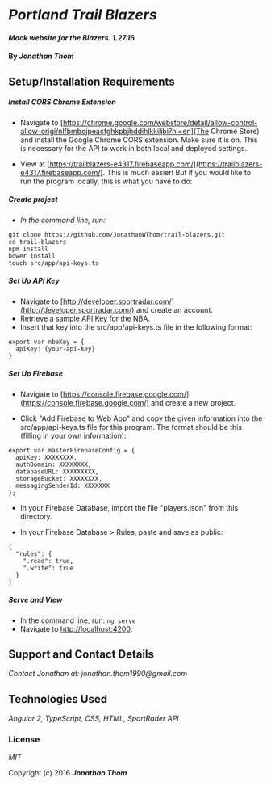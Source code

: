 # _Portland Trail Blazers_

#### _Mock website for the Blazers. 1.27.16_

#### By _**Jonathan Thom**_

## Setup/Installation Requirements

##### Install CORS Chrome Extension

* Navigate to [https://chrome.google.com/webstore/detail/allow-control-allow-origi/nlfbmbojpeacfghkpbjhddihlkkiljbi?hl=en](The Chrome Store) and install the Google Chrome CORS extension. Make sure it is on. This is necessary for the API to work in both local and deployed settings.

* View at [https://trailblazers-e4317.firebaseapp.com/](https://trailblazers-e4317.firebaseapp.com/). This is much easier! But if you would like to run the program locally, this is what you have to do:

##### Create project

* _In the command line, run:_
```
git clone https://github.com/JonathanWThom/trail-blazers.git
cd trail-blazers
npm install
bower install
touch src/app/api-keys.ts
```

##### Set Up API Key

* Navigate to [http://developer.sportradar.com/](http://developer.sportradar.com/) and create an account.
* Retrieve a sample API Key for the NBA.
* Insert that key into the src/app/api-keys.ts file in the following format:

```
export var nbaKey = {
  apiKey: {your-api-key}
}
```

##### Set Up Firebase

* Navigate to [https://console.firebase.google.com/](https://console.firebase.google.com/) and create a new project.

* Click "Add Firebase to Web App" and copy the given information into the src/app/api-keys.ts file for this program. The format should be this (filling in your own information):

```
export var masterFirebaseConfig = {
  apiKey: XXXXXXXX,
  authDomain: XXXXXXXX,
  databaseURL: XXXXXXXXX,
  storageBucket: XXXXXXXX,
  messagingSenderId: XXXXXXX
};
```

* In your Firebase Database, import the file "players.json" from this directory.

* In your Firebase Database > Rules, paste and save as public:

```
{
  "rules": {
    ".read": true,
    ".write": true
  }
}
```

##### Serve and View

* In the command line, run: `ng serve`
* Navigate to [http://localhost:4200](http://localhost:4200).

## Support and Contact Details

_Contact Jonathan at: jonathan.thom1990@gmail.com_

## Technologies Used

_Angular 2, TypeScript, CSS, HTML, SportRader API_

### License

*MIT*

Copyright (c) 2016 **_Jonathan Thom_**
